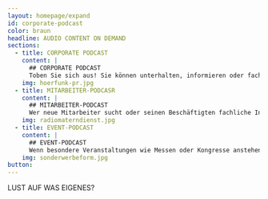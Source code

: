 ```yaml
---
layout: homepage/expand
id: corporate-podcast
color: braun
headline: AUDIO CONTENT ON DEMAND
sections:
  - title: CORPORATE PODCAST
    content: |
      ## CORPORATE PODCAST
      Toben Sie sich aus! Sie können unterhalten, informieren oder fachsimpeln - den Ideen und Möglichkeiten sind bei Ihrem Unternehmenspodcast keine Grenzen gesetzt. Aber denken Sie daran: Eine Folge macht noch keinen Podcast! Ihr Hörstück lebt von der regelmäßigen Veröffentlichung. Ausprobieren geht immer – aber planen Sie besser im Voraus, um eine erfolgreiche Serie an den Start zu bringen.
    img: hoerfunk-pr.jpg
  - title: MITARBEITER-PODCASR
    content: |
      ## MITARBEITER-PODCAST
      Wer neue Mitarbeiter sucht oder seinen Beschäftigten fachliche Inhalte vermitteln möchte, nutzt Podcasts für die Recruiting-Kampagne, als Lehrplattform oder Unternehmensradio. Auch hier gilt: Einmal ist keinmal! Nur wer regelmäßig von sich hören lässt, kommuniziert erfolgreich.
    img: radiomaterndienst.jpg
  - title: EVENT-PODCAST
    content: |
      ## EVENT-PODCAST
      Wenn besondere Veranstaltungen wie Messen oder Kongresse anstehen, gibt es viel zu erzählen. Was werden die Highlights sein? Was erwartet Teilnehmer und Besucher? Wir produzieren Ihren Podcast als Vorschau auf das große Ereignis oder holen Stimmen direkt vor Ort ein, um das Event auch für diejenigen erlebbar zu machen, die nicht live dabei sind.  
    img: sonderwerbeform.jpg
button:
---
```


LUST AUF WAS EIGENES?

